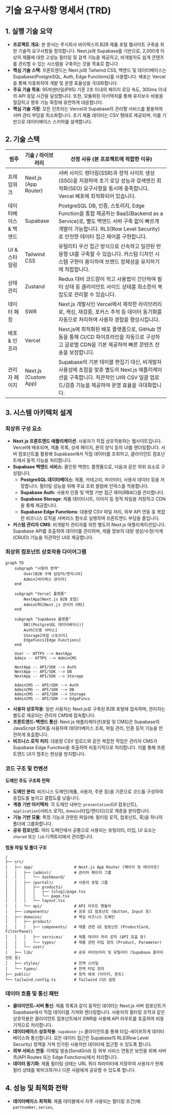 # 기술 요구사항 명세서 (TRD)

## 1. 실행 기술 요약
- **프로젝트 개요**: 본 문서는 주식회사 바이렉스의 B2B 제품 포털 웹사이트 구축을 위한 기술적 요구사항을 정의합니다. Next.js와 Supabase를 기반으로, 2,000개 이상의 제품에 대한 고성능 필터링 및 검색 기능을 제공하고, 비개발자도 쉽게 콘텐츠를 관리할 수 있는 시스템을 구축하는 것을 목표로 합니다.
- **핵심 기술 스택**: 프론트엔드는 Next.js와 Tailwind CSS, 백엔드 및 데이터베이스는 Supabase(PostgreSQL, Auth, Edge Functions)를 사용합니다. 배포는 Vercel을 통해 자동화하여 개발 및 운영 효율성을 극대화합니다.
- **주요 기술 목표**: 95퍼센타일(P95) 기준 2초 이내의 페이지 로딩 속도, 300ms 이내의 API 응답 시간을 달성합니다. 또한, 모듈화된 아키텍처를 통해 유지보수 비용을 절감하고 향후 기능 확장에 유연하게 대응합니다.
- **핵심 기술 가정**: 모든 인프라는 Vercel과 Supabase의 관리형 서비스를 활용하여 서버 관리 부담을 최소화합니다. 초기 제품 데이터는 CSV 형태로 제공되며, 이를 기반으로 데이터베이스 스키마를 설계합니다.

## 2. 기술 스택

| 범주 | 기술 / 라이브러리 | 선정 사유 (본 프로젝트에 적합한 이유) |
| --- | --- | --- |
| 프레임워크 | Next.js (App Router) | 서버 사이드 렌더링(SSR)과 정적 사이트 생성(SSG)을 지원하여 초기 로딩 성능과 검색엔진 최적화(SEO) 요구사항을 동시에 충족합니다. Vercel 배포에 최적화되어 있습니다. |
| 데이터베이스 & 백엔드 | Supabase | PostgreSQL DB, 인증, 스토리지, Edge Function을 통합 제공하는 BaaS(Backend as a Service)로, 별도 백엔드 서버 구축 없이 빠르게 개발이 가능합니다. RLS(Row Level Security)로 안전한 데이터 접근 제어를 구현합니다. |
| UI & 스타일링 | Tailwind CSS | 유틸리티 우선 접근 방식으로 신속하고 일관된 반응형 UI를 구축할 수 있습니다. 커스텀 디자인 시스템 구현이 용이하여 브랜드 정체성을 유지하기에 적합합니다. |
| 상태 관리 | Zustand | Redux 대비 코드량이 적고 사용법이 간단하여 필터 상태 등 클라이언트 사이드 상태를 최소한의 복잡도로 관리할 수 있습니다. |
| 데이터 페칭 | SWR | Next.js 개발사인 Vercel에서 제작한 라이브러리로, 캐싱, 재검증, 포커스 추적 등 데이터 동기화를 자동으로 처리하여 사용자 경험을 향상시킵니다. |
| 배포 & 인프라 | Vercel | Next.js에 최적화된 배포 플랫폼으로, GitHub 연동을 통해 CI/CD 파이프라인을 자동으로 구성하고 글로벌 CDN을 기본 제공하여 빠른 콘텐츠 전송을 보장합니다. |
| 관리자 페이지 | Next.js (Custom App) | Supabase의 기본 테이블 편집기 대신, 비개발자 사용성에 초점을 맞춘 별도의 Next.js 애플리케이션을 구축합니다. 직관적인 UI와 CSV 일괄 업로드/검증 기능을 제공하여 운영 효율을 극대화합니다. |

## 3. 시스템 아키텍처 설계

### 최상위 구성 요소
- **Next.js 프론트엔드 애플리케이션**: 사용자가 직접 상호작용하는 웹사이트입니다. Vercel에 배포되며, 제품 목록, 상세 페이지, 문의 양식 등의 UI를 렌더링합니다. 서버 컴포넌트를 활용해 Supabase에서 직접 데이터를 조회하고, 클라이언트 컴포넌트에서 동적 기능을 처리합니다.
- **Supabase 백엔드 서비스**: 올인원 백엔드 플랫폼으로, 다음과 같은 하위 요소로 구성됩니다.
    - **PostgreSQL 데이터베이스**: 제품, 카테고리, 파라미터, 사용자 데이터 등을 저장합니다. 필터링 성능을 위해 주요 조회 컬럼에 인덱스를 적용합니다.
    - **Supabase Auth**: 사용자 인증 및 역할 기반 접근 제어(RBAC)를 관리합니다.
    - **Supabase Storage**: 제품 데이터시트, 이미지 등 정적 파일을 저장하고 CDN을 통해 제공합니다.
    - **Supabase Edge Functions**: 대용량 CSV 파일 처리, 외부 API 연동 등 복잡한 비즈니스 로직을 서버리스 함수로 실행하여 프론트엔드 부담을 줄입니다.
- **커스텀 관리자 CMS**: 비개발자 관리자를 위한 별도의 Next.js 애플리케이션입니다. Supabase API를 호출하여 데이터를 관리하며, 제품 정보의 대량 생성/수정/삭제(CRUD) 기능을 직관적인 UI로 제공합니다.

### 최상위 컴포넌트 상호작용 다이어그램
```mermaid
graph TD
    subgraph "사용자 영역"
        User[B2B 구매 담당자/엔지니어]
        Admin[바이렉스 관리자]
    end

    subgraph "Vercel 플랫폼"
        NextApp[Next.js B2B 포털]
        AdminCMS[Next.js 관리자 CMS]
    end

    subgraph "Supabase 플랫폼"
        DB[(PostgreSQL 데이터베이스)]
        Auth[인증 서비스]
        Storage[파일 스토리지]
        EdgeFuncs[Edge Functions]
    end

    User -- HTTPS --> NextApp
    Admin -- HTTPS --> AdminCMS

    NextApp -- API/SDK --> Auth
    NextApp -- API/SDK --> DB
    NextApp -- API/SDK --> Storage

    AdminCMS -- API/SDK --> Auth
    AdminCMS -- API/SDK --> DB
    AdminCMS -- API/SDK --> Storage
    AdminCMS -- API/SDK --> EdgeFuncs

```
- **사용자 상호작용**: 일반 사용자는 Next.js로 구축된 B2B 포털에 접속하며, 관리자는 별도로 제공되는 관리자 CMS에 접속합니다.
- **프론트엔드-백엔드 통신**: Next.js 애플리케이션(포털 및 CMS)은 Supabase의 JavaScript SDK를 사용하여 데이터베이스 조회, 파일 관리, 인증 등의 기능을 안전하게 호출합니다.
- **비즈니스 로직 처리**: 대용량 CSV 업로드와 같은 복잡한 작업은 관리자 CMS가 Supabase Edge Function을 호출하여 비동기적으로 처리합니다. 이를 통해 프론트엔드 UI가 멈추는 현상을 방지합니다.

### 코드 구조 및 컨벤션
**도메인 주도 구조화 전략**
- **도메인 분리**: 비즈니스 도메인(제품, 사용자, 주문 등)을 기준으로 코드를 구성하여 응집도를 높이고 결합도를 낮춥니다.
- **계층 기반 아키텍처**: 각 도메인 내부는 `presentation`(UI 컴포넌트), `application`(서비스 로직), `domain`(타입/엔티티)으로 계층을 분리합니다.
- **기능 기반 모듈**: 특정 기능과 관련된 파일(예: 필터링 로직, 컴포넌트, 훅)을 하나의 폴더에 그룹화합니다.
- **공유 컴포넌트**: 여러 도메인에서 공통으로 사용되는 유틸리티, 타입, UI 요소는 `shared` 또는 `lib` 디렉토리에서 관리합니다.

**범용 파일 및 폴더 구조**
```
/
├── src/
│   ├── app/                  # Next.js App Router (페이지 및 레이아웃)
│   │   ├── (admin)/          # 관리자 페이지 그룹
│   │   │   └── dashboard/
│   │   ├── (portal)/         # 사용자 포털 그룹
│   │   │   ├── products/
│   │   │   │   ├── [slug]/page.tsx
│   │   │   │   └── page.tsx
│   │   │   └── layout.tsx
│   │   └── api/              # API 라우트 핸들러
│   ├── components/           # 공유 UI 컴포넌트 (Button, Input 등)
│   ├── domains/              # 핵심 비즈니스 도메인
│   │   ├── product/
│   │   │   ├── components/   # 제품 관련 UI 컴포넌트 (ProductCard, FilterPanel)
│   │   │   ├── services/     # 제품 데이터 처리 로직 (API 호출 등)
│   │   │   └── types/        # 제품 관련 타입 정의 (Product, Parameter)
│   │   └── user/
│   ├── lib/                  # 공유 라이브러리 및 유틸리티 (Supabase 클라이언트 등)
│   ├── styles/               # 전역 스타일
│   └── types/                # 전역 타입 정의
├── public/                   # 정적 에셋 (이미지, 폰트)
└── tailwind.config.ts        # Tailwind CSS 설정
```

### 데이터 흐름 및 통신 패턴
- **클라이언트-서버 통신**: 제품 목록과 같이 동적인 데이터는 Next.js 서버 컴포넌트가 Supabase에서 직접 데이터를 가져와 렌더링합니다. 사용자의 필터링 조작과 같은 상호작용은 클라이언트 컴포넌트에서 SWR을 사용해 API 라우트를 호출하여 비동기적으로 처리합니다.
- **데이터베이스 상호작용**: `supabase-js` 클라이언트를 통해 타입-세이프하게 데이터베이스와 통신합니다. 모든 데이터 접근은 Supabase의 RLS(Row Level Security) 정책을 거쳐 인가된 사용자만 데이터에 접근할 수 있도록 합니다.
- **외부 서비스 연동**: 이메일 발송(SendGrid) 등 외부 서비스 연동은 보안을 위해 서버 측(API Routes 또는 Edge Functions)에서 처리합니다.
- **데이터 동기화**: 제품 필터링 상태는 URL 쿼리 파라미터에 저장하여 사용자가 현재 필터 상태를 북마크하거나 다른 사람에게 공유할 수 있도록 합니다.

## 4. 성능 및 최적화 전략
- **데이터베이스 최적화**: 제품 테이블에서 자주 사용되는 필터링 조건(예: `partnumber`, `series`,